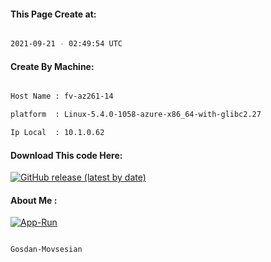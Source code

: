 
   
#### This Page Create at:

```bash

2021-09-21 - 02:49:54 UTC

```

#### Create By Machine:

```bash

Host Name : fv-az261-14

platform  : Linux-5.4.0-1058-azure-x86_64-with-glibc2.27

Ip Local  : 10.1.0.62

```
#### Download This code Here:

[![GitHub release (latest by date)](https://img.shields.io/github/v/release/Gosdan-Movsesian/Gosdan?style=for-the-badge&label=Download)](https://github.com/Gosdan-Movsesian/Gosdan/releases) 

</p> 

#### About Me :

[![App-Run](https://github.com/Gosdan-Movsesian/Gosdan/actions/workflows/App-Run.yml/badge.svg)](https://github.com/Gosdan-Movsesian/Gosdan/actions/workflows/App-Run.yml)

```bash

Gosdan-Movsesian

```

